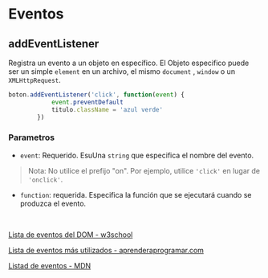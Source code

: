 # <span id="inicio">Eventos

## addEventListener

Registra un evento a un objeto en específico. El Objeto especifico puede ser un simple `element` en un archivo, el mismo  `document` , `window` o un  `XMLHttpRequest`.

```javascript
boton.addEventListener('click', function(event) {
            event.preventDefault
            titulo.className = 'azul verde'
        })
```

### Parametros

* `event`: Requerido. EsuUna `string` que especifica el nombre del evento.

>Nota: No utilice el prefijo "on". Por ejemplo, utilice `'click'` en lugar de `'onclick'`.

* `function`: requerida. Especifica la función que se ejecutará cuando se produzca el evento.

<br>

[Lista de eventos del DOM - w3school](https://www.w3schools.com/jsref/dom_obj_event.asp)

[Lista de eventos más utilizados - aprenderaprogramar.com](https://www.aprenderaprogramar.com/index.php?option=com_content&view=article&id=842:lista-de-eventos-javascript-on-click-dblclick-mouseover-mouseout-change-submit-keypress-cu01159e&catid=78&Itemid=206)

[Listad de eventos - MDN](https://developer.mozilla.org/es/docs/Web/Events)
